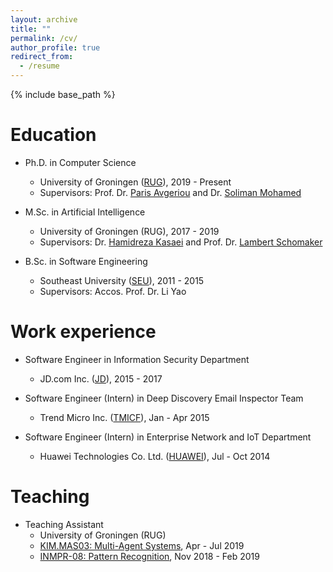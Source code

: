 ```yaml
---
layout: archive
title: ""
permalink: /cv/
author_profile: true
redirect_from:
  - /resume
---
```


{% include base_path %}

Education
======
* Ph.D. in Computer Science
    * University of Groningen ([RUG](https://en.wikipedia.org/wiki/University_of_Groningen)), 2019 - Present
    * Supervisors: Prof. Dr. [Paris Avgeriou](http://www.cs.rug.nl/~paris/) and Dr. [Soliman Mohamed](https://www.rug.nl/staff/m.a.m.soliman/)
    
* M.Sc. in Artificial Intelligence
    * University of Groningen (RUG), 2017 - 2019 
    * Supervisors: Dr. [Hamidreza Kasaei](https://hkasaei.github.io) and Prof. Dr. [Lambert Schomaker](https://www.ai.rug.nl/~lambert/)
  
* B.Sc. in Software Engineering
    * Southeast University ([SEU](https://en.wikipedia.org/wiki/Southeast_University)), 2011 - 2015
    * Supervisors: Accos. Prof. Dr. Li Yao

Work experience
======
* Software Engineer in Information Security Department
    * JD.com Inc. ([JD](https://en.wikipedia.org/wiki/JD.com)), 2015 - 2017
    
* Software Engineer (Intern) in Deep Discovery Email Inspector Team
    * Trend Micro Inc. ([TMICF](https://en.wikipedia.org/wiki/Trend_Micro)), Jan - Apr 2015
    
* Software Engineer (Intern) in Enterprise Network and IoT Department
    * Huawei Technologies Co. Ltd. ([HUAWEI](https://en.wikipedia.org/wiki/Huawei)), Jul - Oct 2014

Teaching
======
* Teaching Assistant
    * University of Groningen (RUG) 
    * [KIM.MAS03: Multi-Agent Systems](https://www.rug.nl/ocasys/fwn/vak/show?code=KIM.MAS03), Apr - Jul 2019
    * [INMPR-08: Pattern Recognition](https://www.rug.nl/ocasys/rug//vak/show?code=INMPR-08), Nov 2018 - Feb 2019
